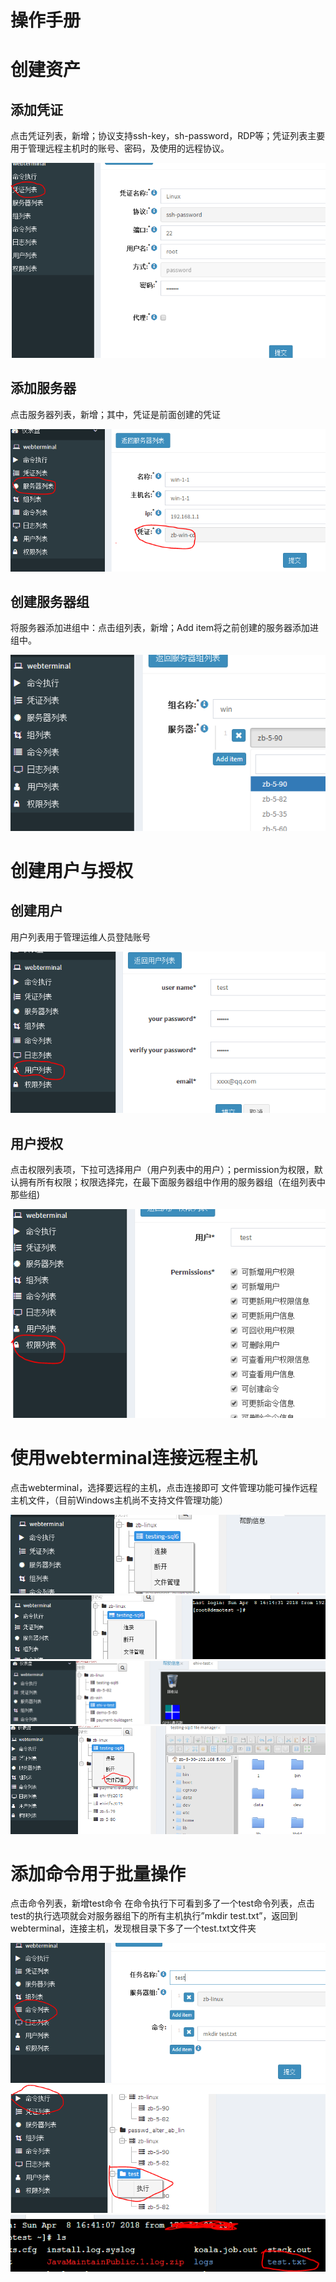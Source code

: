 # 操作手册

# 创建资产
## 添加凭证
点击凭证列表，新增；协议支持ssh-key，sh-password，RDP等；凭证列表主要用于管理远程主机时的账号、密码，及使用的远程协议。

![Create credential](./img/createcrendentialcn.png  "Create credential")
## 添加服务器
点击服务器列表，新增；其中，凭证是前面创建的凭证

![Create server](./img/createservercn.png  "Create server")
## 创建服务器组
将服务器添加进组中：点击组列表，新增；Add item将之前创建的服务器添加进组中。

![Create group](./img/creategroupcn.png  "Create group")

# 创建用户与授权
## 创建用户
用户列表用于管理运维人员登陆账号

![Create new user](./img/createusercn.png  "Create new user")
## 用户授权
点击权限列表项，下拉可选择用户（用户列表中的用户）；permission为权限，默认拥有所有权限；权限选择完，在最下面服务器组中作用的服务器组（在组列表中那些组)

![Configure new user permission](./img/configureuserpermissioncn.png  "Configure new user permission")
# 使用webterminal连接远程主机
点击webterminal，选择要远程的主机，点击连接即可
文件管理功能可操作远程主机文件，（目前Windows主机尚不支持文件管理功能）

![Webterminal](./img/webterminal1cn.png  "Webterminal")
![Webterminal](./img/webterminal2cn.png  "Webterminal")
![Webterminal](./img/webterminal3cn.png  "Webterminal")
![Webterminal](./img/webterminal4cn.png  "Webterminal")
# 添加命令用于批量操作
点击命令列表，新增test命令
在命令执行下可看到多了一个test命令列表，点击test的执行选项就会对服务器组下的所有主机执行”mkdir test.txt”，返回到webterminal，连接主机，发现根目录下多了一个test.txt文件夹

![Create task](./img/createtaskcn.png  "Create task")
![task](./img/runtask1cn.png  "task")
![task](./img/runtask2cn.png  "task")